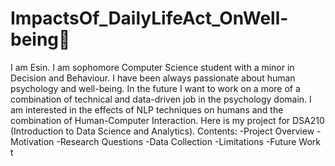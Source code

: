 # ImpactsOf_DailyLifeAct_OnWell-being💖
I am Esin. I am sophomore Computer Science student with a minor in Decision and Behaviour. I have been always passionate about human psychology and well-being. In the future I want to work on a more of a combination of technical and data-driven job in the psychology domain. I am interested in the effects of NLP techniques on humans and the combination of Human-Computer Interaction.
Here is my project for DSA210 (Introduction to Data Science and Analytics).
Contents:
-Project Overview
-Motivation
-Research Questions
-Data Collection
-Limitations
-Future Work
t
